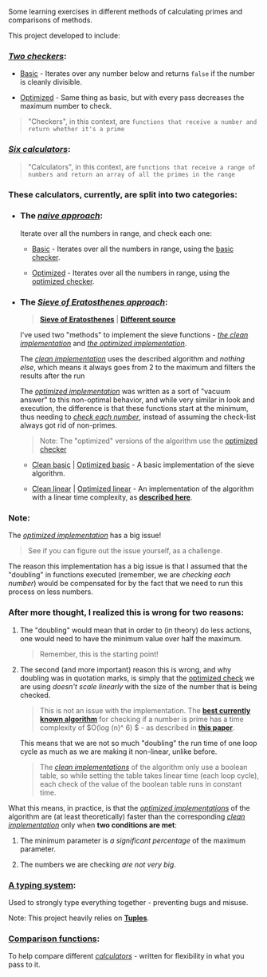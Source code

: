 Some learning exercises in different methods of calculating primes and comparisons of methods.

This project developed to include:

### [_Two checkers_](src/primes/checkers/):

- [Basic](src/primes/checkers/basic.ts) - Iterates over any number below and returns `false` if the number is cleanly divisible.

- [Optimized](src/primes/checkers/optimized.ts) - Same thing as basic, but with every pass decreases the maximum number to check.

> "Checkers", in this context, are `functions that receive a number and return whether it's a prime`

### [_Six calculators_](src/primes/calculators/):

> "Calculators", in this context, are `functions that receive a range of numbers and return an array of all the primes in the range`

### These calculators, currently, are split into two categories:

- ### The [_naive approach_](src/primes/calculators/naive-approach/):

  Iterate over all the numbers in range, and check each one:

  - [Basic](src/primes/calculators/naive-approach/basic.ts) - Iterates over all the numbers in range, using the [basic checker](src/primes/checkers/basic.ts).

  - [Optimized](src/primes/calculators/naive-approach/optimized.ts) - Iterates over all the numbers in range, using the [optimized checker](src/primes/checkers/optimized.ts).

- ### The [_Sieve of Eratosthenes approach_](src/primes/calculators/sieve/):

  > [**Sieve of Eratosthenes**](https://en.wikipedia.org/wiki/Sieve_of_Eratosthenes) | [**Different source**](https://cp-algorithms.com/algebra/sieve-of-eratosthenes.html#asymptotic-analysis)

  I've used two "methods" to implement the sieve functions - [_the clean implementation_](src/primes/calculators/sieve/clean/) and [_the optimized implementation_](src/primes/calculators/sieve/optimized/).

  The [_clean implementation_](src/primes/calculators/sieve/clean/) uses the described algorithm and _nothing else_, which means it always goes from 2 to the maximum and filters the results after the run

  The [_optimized implementation_](src/primes/calculators/sieve/optimized/) was written as a sort of "vacuum answer" to this non-optimal behavior, and while very similar in look and execution, the difference is that these functions start at the minimum, thus needing to [_check each number_](src/primes/checkers/), instead of assuming the check-list always got rid of non-primes.

  > Note: The "optimized" versions of the algorithm use the [optimized checker](src/primes/checkers/optimized.ts)

  - [Clean basic](src/primes/calculators/sieve/clean/basic.ts) | [Optimized basic](src/primes/calculators/sieve/optimized/basic.ts) - A basic implementation of the sieve algorithm.

  - [Clean linear](src/primes/calculators/sieve/clean/linear.ts) | [Optimized linear](src/primes/calculators/sieve/optimized/linear.ts) - An implementation of the algorithm with a linear time complexity, as [**described here**](https://cp-algorithms.com/algebra/prime-sieve-linear.html).

### Note:

The [_optimized implementation_](src/primes/calculators/sieve/optimized/) has a big issue!

> See if you can figure out the issue yourself, as a challenge.

The reason this implementation has a big issue is that I assumed that the "doubling" in functions executed (remember, we are _checking each number_) would be compensated for by the fact that we need to run this process on less numbers.

### After more thought, I realized this is wrong for two reasons:

1.  The "doubling" would mean that in order to (in theory) do less actions, one would need to have the minimum value over half the maximum.
    > Remember, this is the starting point!
2.  The second (and more important) reason this is wrong, and why doubling was in quotation marks, is simply that the [optimized check](src/primes/checkers/optimized.ts) we are using _doesn't scale linearly_ with the size of the number that is being checked.

    > This is not an issue with the implementation. The [**best currently known algorithm**](https://en.wikipedia.org/wiki/AKS_primality_test) for checking if a number is prime has a time complexity of $O(log (n)^ 6) $ - as described in [**this paper**](https://math.dartmouth.edu/~carlp/PDF/complexity12.pdf).

    This means that we are not so much "doubling" the run time of one loop cycle as much as we are making it non-linear, unlike before.

    > The [_clean implementations_](src/primes/calculators/sieve/clean/) of the algorithm only use a boolean table, so while setting the table takes linear time (each loop cycle), each check of the value of the boolean table runs in constant time.

What this means, in practice, is that the [_optimized implementations_](src/primes/calculators/sieve/optimized/) of the algorithm are (at least theoretically) faster than the corresponding [_clean implementation_](src/primes/calculators/sieve/clean/) only when **two conditions are met**:

1.  The minimum parameter is _a significant percentage_ of the maximum parameter.

2.  The numbers we are checking _are not very big_.

### [A typing system](src/primes/types.ts):

Used to strongly type everything together - preventing bugs and misuse.

Note: This project heavily relies on [**Tuples**](https://www.w3schools.com/typescript/typescript_tuples.php).

### [Comparison functions](src/primes/utils/comparisons.ts):

To help compare different [_calculators_](src/primes/calculators/) - written for flexibility in what you pass to it.
